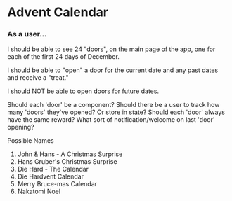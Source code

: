 # Advent Calendar

### As a user...

I should be able to see 24 "doors", on the main page of the app, one for each of the first 24 days of December.

I should be able to "open" a door for the current date and any past dates and receive a "treat."

I should NOT be able to open doors for future dates.

Should each 'door' be a component?
Should there be a user to track how many 'doors' they've opened? Or store in state?
Should each 'door' always have the same reward?
What sort of notification/welcome on last 'door' opening?

Possible Names

1. John & Hans - A Christmas Surprise
2. Hans Gruber's Christmas Surprise
3. Die Hard - The Calendar
4. Die Hardvent Calendar
5. Merry Bruce-mas Calendar
6. Nakatomi Noel
